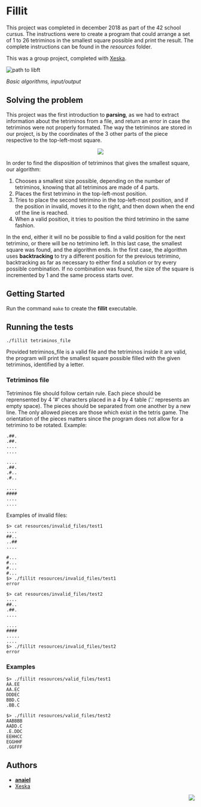 # Fillit

This project was completed in december 2018 as part of the 42 school cursus. The instructions were to create a program that could arrange a set of 1 to 26 tetriminos in the smallest square possible and print the result. The complete instructions can be found in the *resources* folder.

This was a group project, completed with [Xeska](https://github.com/Xeska).

![path to libft](https://i.imgur.com/DerL6nT.png "Cursus start > 42 Commandements > Piscine Reloaded > Libft > Get_Next_Line > Fillit")

*Basic algorithms, input/output*

## Solving the problem

This project was the first introduction to **parsing**, as we had to extract information about the tetriminos from a file, and return an error in case the tetriminos were not properly formated.
The way the tetriminos are stored in our project, is by the coordinates of the 3 other parts of the piece respective to the top-left-most square.

<p align="center"><img src="https://i.imgur.com/J4AvErv.png" /></p>

In order to find the disposition of tetriminos that gives the smallest square, our algorithm:
1. Chooses a smallest size possible, depending on the number of tetriminos, knowing that all tetriminos are made of 4 parts.
2. Places the first tetrimino in the top-left-most position.
3. Tries to place the second tetrimino in the top-left-most position, and if the position in invalid, moves it to the right, and then down when the end of the line is reached.
4. When a valid position, it tries to position the third tetrimino in the same fashion.

In the end, either it will no be possible to find a valid position for the next tetrimino, or there will be no tetrimino left. In this last case, the smallest square was found, and the algorithm ends.
In the first case, the algorithm uses **backtracking** to try a different position for the previous tetrimino, backtracking as far as necessary to either find a solution or try every possible combination. If no combination was found, the size of the square is incremented by 1 and the same process starts over.

## Getting Started

Run the command `make` to create the **fillit** executable.

## Running the tests

```
./fillit tetriminos_file
```
Provided tetriminos_file is a valid file and the tetriminos inside it are valid, the program will print the smallest square possible filled with the given tetriminos, identified by a letter.

### Tetriminos file

Tetriminos file should follow certain rule. Each piece should be reprensented by 4 '#' characters placed in a 4 by 4 table ('.' represents an empty space). The pieces should be separated from one another by a new line. The only allowed pieces are those which exist in the tetris game. The orientation of the pieces matters since the program does not allow for a tetrimino to be rotated.
Example:
```
.##.
.##.
....
....

....
.##.
.#..
.#..

....
####
....
....
```

Examples of invalid files:
```
$> cat resources/invalid_files/test1
....
##..
..##
....

#...
#...
#...
#...
$> ./fillit resources/invalid_files/test1
error
```

```
$> cat resources/invalid_files/test2
....
##..
.##.
....

....
####
.....
....
$> ./fillit resources/invalid_files/test2
error
```

### Examples

```
$> ./fillit resources/valid_files/test1
AA.EE
AA.EC
DDDEC
BBD.C
.BB.C
```

```
$> ./fillit resources/valid_files/test2
AABBBB
AADD.C
.E.DDC
EEHHCC
EGGHHF
.GGFFF
```

## Authors

* **[anaiel](https://github.com/anaiel)**
* [Xeska](https://github.com/Xeska)

<img align="right" src="https://i.imgur.com/hReuUFV.png" />
